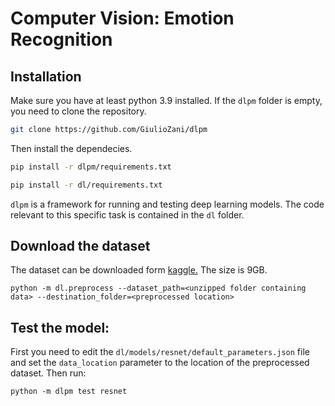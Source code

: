 # Computer Vision: Emotion Recognition

## Installation
Make sure you have at least python 3.9 installed.
If the `dlpm` folder is empty, you need to clone the repository.

```bash
git clone https://github.com/GiulioZani/dlpm
```
Then install the dependecies.
```bash
pip install -r dlpm/requirements.txt
```
```bash
pip install -r dl/requirements.txt
```
`dlpm` is a framework for running and testing deep learning models. The code relevant to this specific task is contained in the `dl` folder.

## Download the dataset
The dataset can be downloaded form [kaggle.](https://www.kaggle.com/datasets/tom99763/affectnethq) The size is 9GB.

```
python -m dl.preprocess --dataset_path=<unzipped folder containing data> --destination_folder=<preprocessed location>
```


## Test the model:
First you need to edit the `dl/models/resnet/default_parameters.json` file and set the `data_location` parameter to the location of the preprocessed dataset. Then run:
```
python -m dlpm test resnet
```


